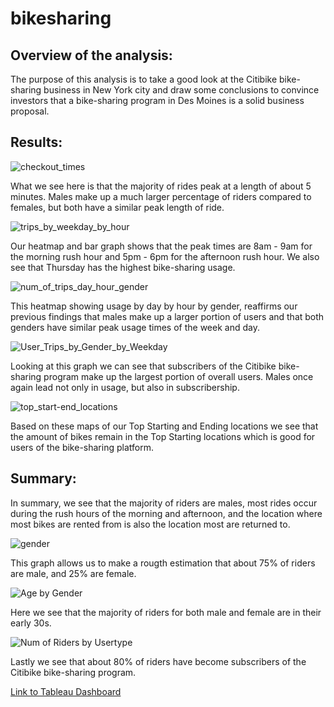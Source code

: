 # bikesharing

## Overview of the analysis: 
The purpose of this analysis is to take a good look at the Citibike bike-sharing business in New York city and draw some conclusions to convince investors that a bike-sharing program in Des Moines is a solid business proposal.

## Results: 

![checkout_times](https://user-images.githubusercontent.com/85706721/135730129-1d53e964-28cc-43f4-9741-1705a91b58b4.png)

What we see here is that the majority of rides peak at a length of about 5 minutes.  Males make up a much larger percentage of riders compared to females, but both have a similar peak length of ride.

![trips_by_weekday_by_hour](https://user-images.githubusercontent.com/85706721/135730233-9bb4876e-1293-43fe-aa88-69ced28cd9df.png)

Our heatmap and bar graph shows that the peak times are 8am - 9am for the morning rush hour and 5pm - 6pm for the afternoon rush hour.  We also see that Thursday has the highest bike-sharing usage.

![num_of_trips_day_hour_gender](https://user-images.githubusercontent.com/85706721/135730436-51737030-32cd-4cb3-b96b-e95fbfc18f69.png)

This heatmap showing usage by day by hour by gender, reaffirms our previous findings that males make up a larger portion of users and that both genders have similar peak usage times of the week and day.

![User_Trips_by_Gender_by_Weekday](https://user-images.githubusercontent.com/85706721/135730516-f74b05f6-a4d8-4281-bf3f-5031c79db2c0.png)

Looking at this graph we can see that subscribers of the Citibike bike-sharing program make up the largest portion of overall users.  Males once again lead not only in usage, but also in subscribership. 

![top_start-end_locations](https://user-images.githubusercontent.com/85706721/135730591-5f69e1b0-63b2-4dbb-b25f-29e4b571d38d.png)

Based on these maps of our Top Starting and Ending locations we see that the amount of bikes remain in the Top Starting locations which is good for users of the bike-sharing platform.

## Summary: 
In summary, we see that the majority of riders are males, most rides occur during the rush hours of the morning and afternoon, and the location where most bikes are rented from is also the location most are returned to.

![gender](https://user-images.githubusercontent.com/85706721/135768736-11a80667-affb-418a-9984-4f532ca5dd01.png)

This graph allows us to make a rougth estimation that about 75% of riders are male, and 25% are female.

![Age by Gender](https://user-images.githubusercontent.com/85706721/135768813-f164420c-f2c0-4c69-abc7-73c5c3f0735f.png)

Here we see that the majority of riders for both male and female are in their early 30s.

![Num of Riders by Usertype](https://user-images.githubusercontent.com/85706721/135768842-f7fe72a5-68a6-4d16-8610-2b232a69aac4.png)

Lastly we see that about 80% of riders have become subscribers of the Citibike bike-sharing program.

[Link to Tableau Dashboard](https://public.tableau.com/shared/R8298S45P?:display_count=n&:origin=viz_share_link
 "Link to Tableau Dashboard")




